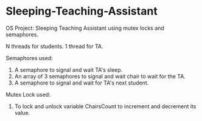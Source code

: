 # Sleeping-Teaching-Assistant
OS Project: Sleeping Teaching Assistant using mutex locks and semaphores.


N threads for students.
1 thread for TA.

Semaphores used:
1) A semaphore to signal and wait TA's sleep.
2) An array of 3 semaphores to signal and wait chair to wait for the TA.
3) A semaphore to signal and wait for TA's next student.

Mutex Lock used:
1) To lock and unlock variable ChairsCount to increment and decrement its value.